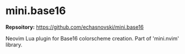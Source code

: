 # mini.base16

**Repsoitory:** https://github.com/echasnovski/mini.base16

Neovim Lua plugin for Base16 colorscheme creation. Part of 'mini.nvim' library.
